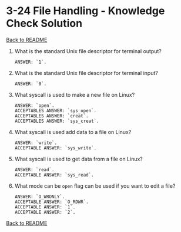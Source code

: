 
# 3-24 File Handling - Knowledge Check Solution

[Back to README](README.md)

1. What is the standard Unix file descriptor for terminal output?
    ```
    ANSWER: `1`.
    ```

2. What is the standard Unix file descriptor for terminal input?
    ```
    ANSWER: `0`.
    ```

3. What syscall is used to make a new file on Linux?
    ```
    ANSWER: `open`.
    ACCEPTABLES ANSWER: `sys_open`.
    ACCEPTABLES ANSWER: `creat`.
    ACCEPTABLES ANSWER: `sys_creat`.
    ```

4. What syscall is used add data to a file on Linux?
    ```
    ANSWER: `write`.
    ACCEPTABLE ANSWER: `sys_write`.
    ```

5. What syscall is used to get data from a file on Linux?
    ```
    ANSWER: `read`.
    ACCEPTABLE ANSWER: `sys_read`.
    ```

6. What mode can be `open` flag can be used if you want to edit a file?
    ```
    ANSWER: `O_WRONLY`.
    ACCEPTABLE ANSWER: `O_RDWR`.
    ACCEPTABLE ANSWER: `1`.
    ACCEPTABLE ANSWER: `2`.
    ```


[Back to README](README.md)


<!--- End of file. --->

